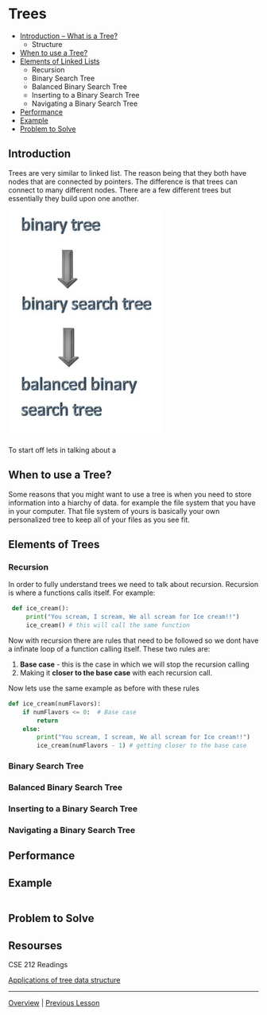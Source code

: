 # Trees

* [Introduction – What is a Tree?](#introduction)
    * Structure
* [When to use a Tree?](#when-to-use-a-tree)
* [Elements of Linked Lists](#elements-of-trees)
    * Recursion
    * Binary Search Tree
    * Balanced Binary Search Tree
    * Inserting to a Binary Search Tree
    * Navigating a Binary Search Tree 
* [Performance](#performance)
* [Example](#example)
* [Problem to Solve](#problem-to-solve)

## Introduction
Trees are very similar to linked list. The reason being that they both have nodes that are connected by pointers. The difference is that trees can connect to many different nodes. There are a few different trees but essentially they build upon one another. 

![Tree Build](treebuild.jpg)

To start off lets in talking about a 

## When to use a Tree?
Some reasons that you might want to use a tree is when you need to store information into a hiarchy of data. for example the file system that you have in your computer. That file system of yours is basically your own personalized tree to keep all of your files as you see fit.
## Elements of Trees

### Recursion
In order to fully understand trees we need to talk about recursion. Recursion is where a functions calls itself. For example:

```python
 def ice_cream():
     print("You scream, I scream, We all scream for Ice cream!!")
     ice_cream() # this will call the same function 
```

Now with recursion there are rules that need to be followed so we dont have a infinate loop of a function calling itself. These two rules are:
1. **Base case** - this is the case in which we will stop the recursion calling
1. Making it **closer to the base case** with each recursion call.

Now lets use the same example as before with these rules

```python
def ice_cream(numFlavors):
    if numFlavors <= 0:  # Base case
        return 
    else:
        print("You scream, I scream, We all scream for Ice cream!!")
        ice_cream(numFlavors - 1) # getting closer to the base case 
```

### Binary Search Tree

### Balanced Binary Search Tree

### Inserting to a Binary Search Tree

### Navigating a Binary Search Tree


## Performance

## Example

```python

```

## Problem to Solve


## Resourses

CSE 212 Readings

[Applications of tree data structure](https://www.geeksforgeeks.org/applications-of-tree-data-structure/)


-------
[Overview](../README.md) | [Previous Lesson ](../3-LinkedList/LinkedList.md)